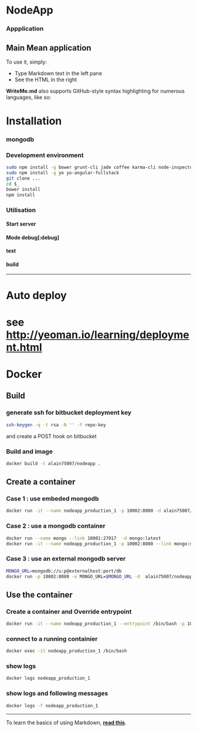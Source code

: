 # NodeApp
### Appplication
Main Mean application 
---

To use it, simply:

* Type Markdown text in the left pane
* See the HTML in the right

**WriteMe.md** also supports GitHub-style syntax highlighting for numerous languages, like so:

# Installation

### mongodb

### Development environment
```bash
sudo npm install -g bower grunt-cli jade coffee karma-cli node-inspector supervisor
sudo npm install -g yo yo-angular-fullstack
git clone ...
cd $_
bower install
npm install
```

###  Utilisation
#### Start server
#### Mode debug[:debug]
#### test
#### build

---

# Auto deploy
# see http://yeoman.io/learning/deployment.html

# Docker 

## Build

### generate ssh for bitbucket deployment key

```bash
ssh-keygen -q -t rsa -N '' -f repo-key
```

and create a POST hook on bitbucket


### Build and image

```bash
docker build -t alain75007/nodeapp .
```

## Create a container

### Case 1 :  use embeded mongodb 

```bash
docker run -it --name nodeapp_production_1 -p 10002:8080 -d alain75007/nodeapp
```

### Case 2 :  use a mongodb container

```bash
docker run --name mongo --link 10001:27017  -d mongo:latest  
docker run -it --name nodeapp_production_1 -p 10002:8080 --link mongo:mongo -e MONGO_URL=mongodb://mongo/nodeapp_production -d alain75007/nodeapp
```

### Case 3 : use an external  mongodb server

```bash
MONGO_URL=mongodb://u:p@externalhost:port/db
docker run -p 10002:8080 -e MONGO_URL=$MONGO_URL -d  alain75007/nodeapp
```


## Use the container

### Create a container and Override entrypoint

```bash
docker run -it --name nodeapp_production_1 --entrypoint /bin/bash -p 10002:8080 --link mongo:mongo -e MONGO_URL=mongodb://mongo/nodeapp_production alain75007/nodeapp
```

### connect to a running containier

```bash
docker exec -it nodeapp_production_1 /bin/bash
```

### show logs 

```bash
docker logs nodeapp_production_1
```


### show logs and following messages

```bash
docker logs -f nodeapp_production_1
```


---

To learn the basics of using Markdown, **[read this](http://daringfireball.net/projects/markdown/basics)**.


